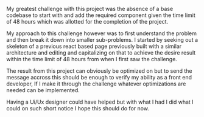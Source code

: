 My greatest challenge with this project was the absence of a base codebase to start with and add the required component given the time limit of 48 hours which was allotted for the completion of the project. 

My approach to this challenge however was to first understand the problem and then break it down into smaller sub-problems. I started by seeking out a skeleton of a previous react based page previously built with a similar architecture and editing and capitalizing on that to achieve the desire result within the time limit of 48 hours from when I first saw the challenge. 

The result from this project can obviously be optimized on but to send the message accross this should be enough to verify my ability as a front end developer, If I make it through the challenge whatever optimizations are needed can be implemented.

Having a Ui/Ux designer could have helped but with what I had I did what I could on such short notice I hope this should do for now.
